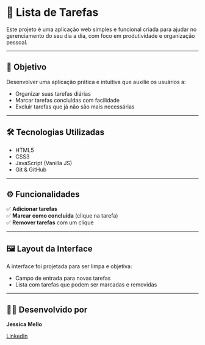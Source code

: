 # 📝 Lista de Tarefas 

Este projeto é uma aplicação web simples e funcional criada para ajudar no gerenciamento do seu dia a dia, com foco em produtividade e organização pessoal.

---

## 🎯 Objetivo

Desenvolver uma aplicação prática e intuitiva que auxilie os usuários a:
- Organizar suas tarefas diárias  
- Marcar tarefas concluídas com facilidade  
- Excluir tarefas que já não são mais necessárias

---

## 🛠️ Tecnologias Utilizadas
- HTML5  
- CSS3  
- JavaScript (Vanilla JS)  
- Git & GitHub

---

## ⚙️ Funcionalidades
✅ **Adicionar tarefas**  
✅ **Marcar como concluída** (clique na tarefa)  
✅ **Remover tarefas** com um clique  

---

## 🖼️ Layout da Interface

A interface foi projetada para ser limpa e objetiva:
- Campo de entrada para novas tarefas  
- Lista com tarefas que podem ser marcadas e removidas  

---

## 👩‍💻 Desenvolvido por

**Jessica Mello**

[LinkedIn](https://www.linkedin.com/in/j%C3%A9ssica-mello-a7199b322)


